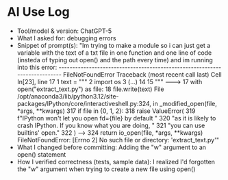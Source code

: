 # AI Use Log
- Tool/model & version: ChatGPT-5
- What I asked for: debugging errors
- Snippet of prompt(s): "Im trying to make a module so i can just get a variable with the text of a txt file in one function and one line of code (insteda of typing out open() and the path every time) and im running into this error:
  --------------------------------------------------------------------------- FileNotFoundError Traceback (most recent call last) Cell In[23], line 17 1 text = """ 2 import os 3 (...) 14 15 """ ---> 17 with open("extract_text.py") as file: 18 file.write(text) File /opt/anaconda3/lib/python3.12/site-packages/IPython/core/interactiveshell.py:324, in _modified_open(file, *args, **kwargs) 317 if file in {0, 1, 2}: 318 raise ValueError( 319 f"IPython won't let you open fd={file} by default " 320 "as it is likely to crash IPython. If you know what you are doing, " 321 "you can use builtins' open." 322 ) --> 324 return io_open(file, *args, **kwargs) FileNotFoundError: [Errno 2] No such file or directory: 'extract_text.py'"
- What I changed before committing: Adding the "w" argument to an open() statement
- How I verified correctness (tests, sample data): I realized I'd forgotten the "w" argument when trying to create a new file using open()
